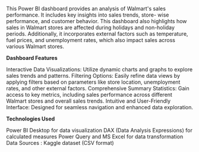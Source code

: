 This Power BI dashboard provides an analysis of Walmart's sales performance. It includes key insights into sales trends, store- wise performance, and customer behavior. This dashboard also highlights how sales in Walmart stores are affected during holidays and non-holiday periods. Additionally, it incorporates external factors such as temperature, fuel prices, and unemployment rates, which also impact sales across various Walmart stores.

**Dashboard Features**

Interactive Data Visualizations: Utilize dynamic charts and graphs to explore sales trends and patterns.
Filtering Options: Easily refine data views by applying filters based on parameters like store location, unemployment rates, and other external factors.
Comprehensive Summary Statistics: Gain access to key metrics, including sales performance across different Walmart stores and overall sales trends.
Intuitive and User-Friendly Interface: Designed for seamless navigation and enhanced data exploration.

**Technologies Used**

Power BI Desktop for data visualization
DAX (Data Analysis Expressions) for calculated measures
Power Query and MS Excel for data transformation
Data Sources : Kaggle dataset (CSV format)
